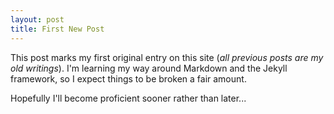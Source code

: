 ```yaml
---
layout: post
title: First New Post
---
```


This post marks my first original entry on this site (*all previous posts are my old writings*). I'm learning my way around Markdown and the Jekyll framework, so I expect things to be broken a fair amount.

Hopefully I'll become proficient sooner rather than later...